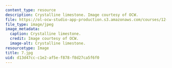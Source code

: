 ```yaml
---
content_type: resource
description: Crystalline limestone. Image courtesy of OCW.
file: https://ol-ocw-studio-app-production.s3.amazonaws.com/courses/12-110-sedimentary-geology-fall-2004/d13d47ccc1e2af5ef878f8d27ca5f6f0_7.jpg
file_type: image/jpeg
image_metadata:
  caption: Crystalline limestone.
  credit: Image courtesy of OCW.
  image-alt: Crystalline limestone.
resourcetype: Image
title: 7.jpg
uid: d13d47cc-c1e2-af5e-f878-f8d27ca5f6f0
---
```

